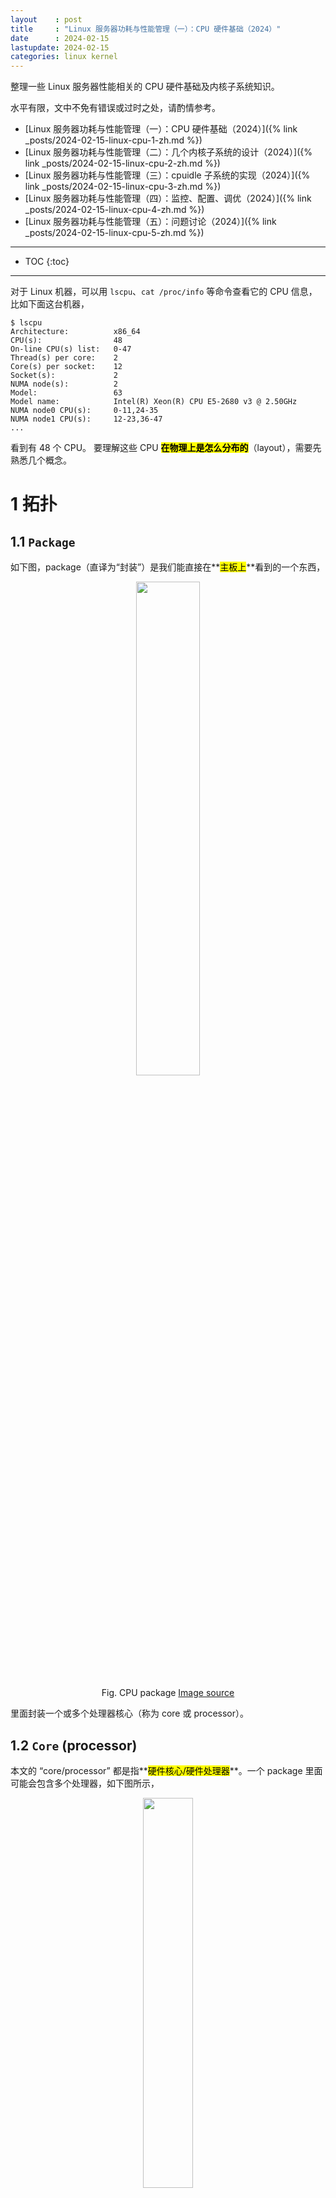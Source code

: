 ```yaml
---
layout    : post
title     : "Linux 服务器功耗与性能管理（一）：CPU 硬件基础（2024）"
date      : 2024-02-15
lastupdate: 2024-02-15
categories: linux kernel
---
```


整理一些 Linux 服务器性能相关的 CPU 硬件基础及内核子系统知识。

水平有限，文中不免有错误或过时之处，请酌情参考。

* [Linux 服务器功耗与性能管理（一）：CPU 硬件基础（2024）]({% link _posts/2024-02-15-linux-cpu-1-zh.md %})
* [Linux 服务器功耗与性能管理（二）：几个内核子系统的设计（2024）]({% link _posts/2024-02-15-linux-cpu-2-zh.md %})
* [Linux 服务器功耗与性能管理（三）：cpuidle 子系统的实现（2024）]({% link _posts/2024-02-15-linux-cpu-3-zh.md %})
* [Linux 服务器功耗与性能管理（四）：监控、配置、调优（2024）]({% link _posts/2024-02-15-linux-cpu-4-zh.md %})
* [Linux 服务器功耗与性能管理（五）：问题讨论（2024）]({% link _posts/2024-02-15-linux-cpu-5-zh.md %})

----

* TOC
{:toc}

----

对于 Linux 机器，可以用 `lscpu`、`cat /proc/info` 等命令查看它的 CPU 信息，
比如下面这台机器，

```shell
$ lscpu
Architecture:          x86_64
CPU(s):                48
On-line CPU(s) list:   0-47
Thread(s) per core:    2
Core(s) per socket:    12
Socket(s):             2
NUMA node(s):          2
Model:                 63
Model name:            Intel(R) Xeon(R) CPU E5-2680 v3 @ 2.50GHz
NUMA node0 CPU(s):     0-11,24-35
NUMA node1 CPU(s):     12-23,36-47
...
```

看到有 48 个 CPU。
要理解这些 CPU **<mark>在物理上是怎么分布的</mark>**（layout），需要先熟悉几个概念。

# 1 拓扑

## 1.1 `Package`

如下图，package（直译为“封装”）是我们能直接在**<mark>主板上</mark>**看到的一个东西，

<p align="center"><img src="/assets/img/linux-cpu/cpu-package.jpg" width="45%" height="45%"></p>
<p align="center">Fig. CPU package
<a href="https://superuser.com/questions/324284/what-is-meant-by-the-terms-cpu-core-die-and-package"> Image source </a>
</p>

里面封装一个或多个处理器核心（称为 core 或 processor）。

## 1.2 `Core` (processor)

本文的 “core/processor” 都是指**<mark>硬件核心/硬件处理器</mark>**。一个 package 里面可能会包含多个处理器，如下图所示，

<p align="center"> <img src="/assets/img/linux-cpu/pkg-core.jpg" width="40%" height="40%"> </p>
<p align="center">Fig. Cores/processors in a package
<a href="https://superuser.com/questions/324284/what-is-meant-by-the-terms-cpu-core-die-and-package"> Image source </a>
</p>

或者从芯片视图看：

<p align="center"> <img src="/assets/img/linux-cpu/pkg-die.jpg" width="50%" height="50%"> </p>
<p align="center">Fig. Cores/processors in a package
<a href="https://superuser.com/questions/324284/what-is-meant-by-the-terms-cpu-core-die-and-package"> Image source </a>
</p>

## 1.3 超线程（Hyper-threading）/硬件线程（hardware thread）

<p align="center"> <img src="/assets/img/linux-cpu/hyper-threading.jpeg" width="60%" height="60%"> </p>
<p align="center">Fig. Hyper-threading
<a href="https://hackernoon.com/what-is-hyperthreading-and-how-do-you-enable-it-pa2k3784">Image source </a>
</p>

大部分 X86 处理器都支持超线程，也叫**<mark>硬件线程</mark>**。
如果一个 CORE 支持 2 个硬件线程， 那么启用超线程后，
这个 CORE 上面就有 **<mark>2 个在大部分情况下都能独立执行的指令流</mark>**（这 2 个硬件线程共享 L1 cache 等），
**<mark>操作系统能看到的 CPU 数量会翻倍</mark>**（相比 CORE 的数量），
每个 CPU 对应的不是一个 CORE，而是一个硬件线程/超线程（hyper-thread）。

## 1.4 (Logical) `CPU`

以上提到的 package、core/processor、hyper-threading/hardware-thread，都是**<mark>硬件概念</mark>**。

在任务调度的语境中，我们所说的 “CPU” 其实是一个**<mark>逻辑概念</mark>**。
例如，内核的任务调度是**<mark>基于逻辑 CPU</mark>** 来的，

* 为每个逻辑 CPU 分配一个任务队列（run queue），独立调度；
* 为每个逻辑 CPU 能独立加载指令并执行。

逻辑 CPU 的数量和分布跟 package/core/hyper-threading 有直接关系，
**<mark>一个逻辑 CPU 不一定对应一个独立的硬件处理器</mark>**。

下面通过一个具体例子来看下四者之间的关系。

## 1.5 Linux node 实探：`cpupower/hwloc/lstopo` 查看三者的关系

还是本文最开始那台 Intel CPU 机器，**<mark><code>Thread(s) per core:    2</code></mark>**
说明它启用了超线程/硬件线程。另外，我们通过工具 **<mark><code>cpupower</code></mark>** 来看下它的 CPU 分布，

```shell
$ cpupower monitor
              | Mperf              
 PKG|CORE| CPU| C0   | Cx   | Freq 
   0|   0|   0|  2.66| 97.34|  2494
   0|   0|  24|  1.89| 98.11|  2493
   0|   1|   1|  2.09| 97.91|  2494
   0|   1|  25|  1.77| 98.23|  2494
   ...
   0|  13|  11|  1.95| 98.05|  2493
   0|  13|  35|  2.30| 97.70|  2492
   1|   0|  12|  1.65| 98.35|  2493
   1|   0|  36|  1.58| 98.42|  2494
   ...
   1|  13|  23|  1.78| 98.22|  2494
   1|  13|  47|  5.07| 94.93|  2493
```

前三列：

1. `PKG`：package，

    **<mark>2 个独立的 CPU package</mark>**（`0~1`），对应上面的 NUMA；

2. `CORE`：**<mark>物理核心</mark>**/物理处理器

    每个 package 里 **<mark>14 个 CORE</mark>**（`0~13`）；

3. `CPU`：用户看到的 CPU，即我们上面所说的**<mark>逻辑 CPU</mark>**

    这台机器启用了超线程（hyperthreading），每个 CORE 对应两个 **<mark><code>hardware thread</code></mark>**，
    每个 hardware thread 最终呈现为一个**<mark>用户看到的 CPU</mark>**，因此最终是 48 个 CPU（`0~47`）。

也可以通过 `hw-loc` 查看**<mark>硬件拓扑</mark>**，里面能详细到不同 CPU 的 **<mark><code>L1/L2 cache</code></mark>** 关系：

```shell
$ hwloc-ls
Machine (251GB total)
  NUMANode L#0 (P#0 125GB)
    Package L#0 + L3 L#0 (30MB)                                    # <-- PKG 0
      L2 L#0 (256KB) + L1d L#0 (32KB) + L1i L#0 (32KB) + Core L#0  #   <-- CORE 0
        PU L#0 (P#0)                                               #     <-- Logical CPU 0  对应到这里
        PU L#1 (P#24)                                              #     <-- Logical CPU 24 对应到这里
      L2 L#1 (256KB) + L1d L#1 (32KB) + L1i L#1 (32KB) + Core L#1  #   <-- CORE 1
        PU L#2 (P#1)                                               #     <-- Logical CPU 1  对应到这里
        PU L#3 (P#25)                                              #     <-- Logical CPU 25 对应到这里
  ...
  NUMANode L#1 (P#1 126GB) + Package L#1 + L3 L#1 (30MB)
    L2 L#12 (256KB) + L1d L#12 (32KB) + L1i L#12 (32KB) + Core L#12
      PU L#24 (P#12)
      PU L#25 (P#36)
    ...
    L2 L#23 (256KB) + L1d L#23 (32KB) + L1i L#23 (32KB) + Core L#23
      PU L#46 (P#23)
      PU L#47 (P#47)
```

如无特殊说明，本文接下来的 “CPU” 都是指**<mark>逻辑 CPU</mark>**，
也就是 Linux 内核看到的 CPU。

# 2 频率

## 2.1 **<mark><code>P-State</code></mark>** (processor performance state)：处理器支持的 **<mark><code>voltage-freq</code></mark>** 列表

处理器可以工作在不同的频率，对应不同的电压（最终体现为功耗）。这些
voltage-frequency 组合就称为 P-State（**<mark>处理器性能状态</mark>**）。
比如下面这个
[P-State Table](https://en.wikichip.org/wiki/intel/frequency_behavior)

<table >
  <tbody>
    <tr>
    <th> Voltage </th>
    <th> Frequency </th></tr>
    <tr>
    <td> 1.21 V </td>
    <td> 2.8 GHz (HFM)
    </td></tr>
    <tr>
    <td> 1.18 V </td>
    <td> 2.4 GHz
    </td></tr>
    <tr>
    <td> 1.05 V </td>
    <td> 2.0 GHz
    </td></tr>
    <tr>
    <td> 0.96 V </td>
    <td> 1.6 GHz
    </td></tr>
    <tr>
    <td> 0.93 V </td>
    <td> 1.3 GHz
    </td></tr>
    <tr>
    <td> 0.86 V </td>
    <td> 600 MHz (LFM)
    </td></tr>
  </tbody>
</table>


这个 table 会保存在一个名为 **<mark><code>MSR</code></mark>** (model specific register)
的 read-only **<mark>寄存器中</mark>**。

## 2.2 LFM/HFM (low/high freq mode)：`p-state` 中的**<mark>最低和最高</mark>**频率

p-state table 中，

* 最低频率模式称为 Low Frequency Mode (LFM)，工作频率和电压不能比这个更低了。
* 最高频率模式称为 High Frequency mode (HFM)，工作频率和电压不能比这个更高了。

## 2.3 基频（**<mark><code>base frequency</code></mark>**）：市场宣传术，其实就是 p-state 中的**<mark>最高频率</mark>**

上面介绍了根据 p-state 的定义，处理器的最低（LF）和最高（HF）频率，这些都是很好理解的技术术语。

但在市场宣传中，厂商将 HF —— p-state 中的**<mark>上限频率</mark>** ——
称为基础频率或**<mark>基频</mark>**（Base Frequency），给技术人造成了极大的困惑。

## 2.4 超频（**<mark><code>overclocking</code></mark>**）：运行在比**<mark>基频更高</mark>**的频率

既然敢将 HF 称为基频，那处理器（至少在某些场景下）肯定能工作在更高的频率。
根据 [wikipedia](https://en.wikipedia.org/wiki/Overclocking)，

* 处理器厂商出于功耗、散热、稳定性等方面的原因，会给出一个**<mark>官方认证的最高稳定频率</mark>**
  （clock rate certified by the manufacturer）但这个频率可能不是处理器的物理极限（最高）频率。
  厂商承诺在这个最高稳定频率及以下可以长时间稳定运行，但超出这个频率，
  有的厂商提供有限保证，有的厂商完全不保证。
* 工作在比**<mark>处理器厂商认证的频率</mark>**更高的频率上，就称为超频（overclocking）；

结合我们前面的术语，这里说的“官方认证的最高稳定频率”就是基频（HF），
**<mark>工作在基频以上</mark>**的场景，就称为超频。比如基频是 2.8GHz，超频到 3.0GHz。

## 2.5 **<mark><code>Intel Turbo</code></mark>**（睿频） 或 **<mark><code>AMD PowerTune</code></mark>**：动态超频

Turbo 是 Intel 的技术方案，其他家也都有类似方案，基本原理都一样：根据负载动态调整频率 ——
但这句话其实只说对了一半 —— 这项技术的场景也非常明确，但宣传中经常被有意或无意忽略：
**<mark>在部分处理器空闲的情况下，另外那部分处理器才可能动态超频</mark>**。

所在官方文档说，我们会看到它一般都是写“能支持的最大单核频率”（**<mark><code>maximum single-core frequency</code></mark>**）
叫 Max Turbo Frequency，因为它们在设计上就**<mark>不支持所有核同时运行在这个最大频率</mark>**。

原因其实也很简单：
频率越高，功耗越高，散热越大。整个系统软硬件主要是围绕基频（HF）设计和调优的，
出厂给出的也是**<mark>和基频对应的功耗</mark>**（TDP，后面会介绍）。
另外，TDP 也是数据中心设计时的主要参考指标之一，所以大规模长时间持续运行在 TDP 之上，
考验的不止是处理器、主板、散热片这些局部的东西，数据中心全局基础设施都得跟上。

下面看个具体处理器 turbo 的例子。

### 2.5.1 Turbo 频率越高，能同时工作在这个频率的 CORE 数量越少

下面是一个 Intel 处理器官方参数，

<p align="center"><img src="/assets/img/linux-cpu/i9-9900k-turbo-freq.png" width="90%" height="90%"></p>
<p align="center">Turbo Freq and corresponding Active Cores
<a href="https://boxx.com/blog/hardware/intel%E2%80%99s-frequency-boosting-technologies-explained">Image source</a>
</p>

解释一下，

* 基频是 **<mark><code>3.6GHz</code></mark>**，
* 超频到 5GHz 时，最多只有 2 个核能工作在这个频率；
* 超频到 4.8GHz 时，最多只有 4 个核能工作在这个频率；
* 超频到 4.7GHz 时，最多只有 8 个核能工作在这个频率；

### 2.5.1 Turbo 高低跟 workload 使用的指令集（`SSE/AVX/...`）也有关系

能超到多少，跟跑的业务类型（或者说使用的指令集）也有关系，使用的指令集不同，能达到的最高频率也不同。
[比如](https://en.wikichip.org/wiki/intel/frequency_behavior)，

<table class="wikitable">
<tbody><tr>
<th> Mode </th>
<th> Example Workload </th>
<th> Absolute Guaranteed<br/>Lowest Frequency </th>
<th> Absolute<br/>Highest Frequency
</th></tr>
<tr>
<td> Non-AVX </td>
<td> SSE, light AVX2 Integer Vector (non-MUL), All regular instruction </td>
<td> Base Frequency </td>
<td> Turbo Frequency
</td></tr>
<tr>
<td> <a href="/w/index.php?title=x86/avx2&amp;action=edit&amp;redlink=1" class="new" title="x86/avx2 (page does not exist)">AVX2</a> Heavy </td>
<td> All AVX2 operations, light AVX-512 (non-FP, Int Vect non-MUL) </td>
<td> AVX2 Base </td>
<td> AVX2 Turbo
</td></tr>
<tr>
<td> <a href="/wiki/x86/avx-512" title="x86/avx-512">AVX-512</a> Heavy </td>
<td>  All heavy AVX-512 operations </td>
<td> AVX-512 Base </td>
<td> AVX-512 Turbo
</td></tr></tbody>
</table>

另外，在一些 CPU data sheet 中，还有一个所谓的 **<mark><code>all-core turbo</code></mark>**：
这是所有 core 同时超到同一个频率时，所能达到的最高频率。这个频率可能比 base 高一些，
但肯定比 max turbo frequency 低。例如，`Xeon Gold 6150`

* base	2.7 GHz
* all-core turbo 3.4 GHz
* turbo max 3.7GHz

### 2.5.3 p-state vs. freq 直观展示

<p align="center"><img src="/assets/img/linux-cpu/P-state-vs-speed-shift.jpg" width="85%" height="85%"></p>
<p align="center"><a href="https://www.thomas-krenn.com/en/wiki/Processor_P-states_and_C-states">Image Source</a>
</p>


## 2.6 Linux node `lscpu/procinfo` 实际查看各种频率

老版本的 `lscpu` 能看到三个频率指标：

```shell
$ lscpu
...
Model name:            Intel(R) Xeon(R) CPU E5-2680 v3 @ 2.50GHz
CPU MHz:               2494.374   # 实际运行频率，但不准，因为每个 CORE 可能都运行不同频率
CPU max MHz:           2500.0000  # max turbo freq
CPU min MHz:           1200.0000  # p-state low-freq
```

新版本的 `lscpu` 去掉了 `CPU MHz` 这个字段，每个 CORE 都可能工作在不同频率，
这种情况下这个字段没什么意义。要看每个 CORE/CPU 的实时工作频率，

```shell
# CPU info: Intel(R) Xeon(R) Gold 5318Y CPU @ 2.10GHz
$ cat /proc/cpuinfo | egrep '(processor|cpu MHz)'
processor       : 0
cpu MHz         : 2100.000
processor       : 1
cpu MHz         : 2100.000
processor       : 2
cpu MHz         : 2100.000
processor       : 3
cpu MHz         : 2600.000
...
processor       : 51
cpu MHz         : 2100.000
...
```

* 一共 96 个 CPU，回忆前面，这里的 CPU 本质上都是**<mark>硬件线程</mark>**（超线程），并不是独立 CORE；
* 从这台机器的输出看，同属一个 CORE 的**<mark>两个硬件线程</mark>**（CPU 3 & CPU 51）**<mark>可以工作在不同频率</mark>**。

# 3 功耗

## 3.1 **<mark><code>TDP</code></mark>** (Thermal Design Power)：Base Freq 下的额定功耗

TDP 表示的处理器运行在基频时的平均功耗（average power）。

这就是说，超频或 turbo 之后，处理器的功耗会比 TDP 更大。
具体到实际，需要关注功耗、电压、电流、出风口温度等等指标。
这些内容后面再专门讨论。

## 3.2 Turbo 和功耗控制架构

以 AMD 的 turbo 技术为例：

<p align="center"><img src="/assets/img/linux-cpu/AMD_PowerTune_Bonaire.png" width="70%" height="70%"></p>
<p align="center">Fig. Architecture of the PowerTune version
<a href="https://en.wikipedia.org/wiki/AMD_PowerTune"> Image source </a>
</p>

# 4 BIOS

服务器启动过程中的硬件初始化，可以配置一些硬件特性。运行在内核启动之前。
